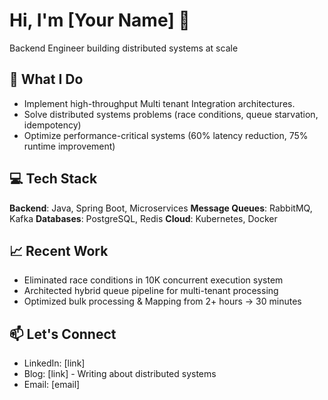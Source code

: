 # Hi, I'm [Your Name] 👋

Backend Engineer building distributed systems at scale

## 🚀 What I Do
- Implement high-throughput Multi tenant Integration architectures.
- Solve distributed systems problems (race conditions, queue starvation, idempotency)
- Optimize performance-critical systems (60% latency reduction, 75% runtime improvement)

## 💻 Tech Stack
**Backend**: Java, Spring Boot, Microservices
**Message Queues**: RabbitMQ, Kafka
**Databases**: PostgreSQL, Redis
**Cloud**: Kubernetes, Docker

## 📈 Recent Work
- Eliminated race conditions in 10K concurrent execution system
- Architected hybrid queue pipeline for multi-tenant processing
- Optimized bulk processing & Mapping from 2+ hours → 30 minutes

## 📫 Let's Connect
- LinkedIn: [link]
- Blog: [link] - Writing about distributed systems
- Email: [email]
```
